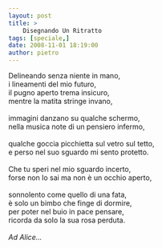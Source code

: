 ```yaml
---
layout: post
title: >
    Disegnando Un Ritratto
tags: [speciale,]
date: 2008-11-01 18:19:00
author: pietro
---
```

Delineando senza niente in mano,<br/>i lineamenti del mio futuro,<br/>il pugno aperto trema insicuro,<br/>mentre la matita stringe invano,<br/><br/>immagini danzano su qualche schermo,<br/>nella musica note di un pensiero infermo,<br/><br/>qualche goccia picchietta sul vetro sul tetto,<br/>e perso nel suo sguardo mi sento protetto.<br/><br/>Che tu speri nel mio sguardo incerto,<br/>forse non lo sai ma non è un occhio aperto,<br/><br/>sonnolento come quello di una fata,<br/>è solo un bimbo che finge di dormire,<br/>per poter nel buio in pace pensare,<br/>ricorda da solo la sua rosa perduta.<br/><br/><span style="font-style: italic">Ad Alice... </span>
